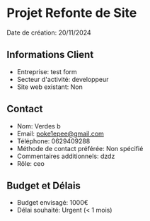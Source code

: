 
# Projet Refonte de Site
Date de création: 20/11/2024

## Informations Client
- Entreprise: test form
- Secteur d'activité: developpeur
- Site web existant: Non

## Contact
- Nom: Verdes b
- Email: poke1epee@gmail.com
- Téléphone: 0629409288
- Méthode de contact préférée: Non spécifié
- Commentaires additionnels: dzdz
- Rôle: ceo

## Budget et Délais
- Budget envisagé: 1000€
- Délai souhaité: Urgent (< 1 mois)
